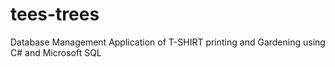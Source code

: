 # tees-trees
Database Management Application of T-SHIRT printing and Gardening using C# and Microsoft SQL
